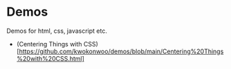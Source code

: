 # Demos
Demos for html, css, javascript etc. 
- (Centering Things with CSS)[https://github.com/kwokonwoo/demos/blob/main/Centering%20Things%20with%20CSS.html]
